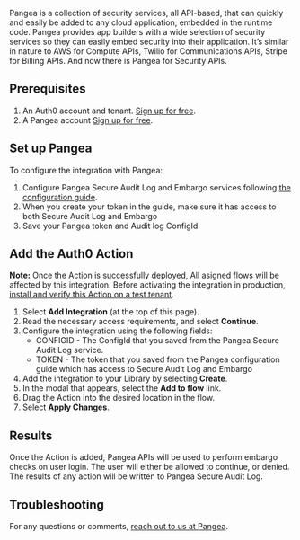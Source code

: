 Pangea is a collection of security services, all API-based, that can quickly and easily be added to any cloud application, embedded in the runtime code. Pangea provides app builders with a wide selection of security services so they can easily embed security into their application. It’s similar in nature to AWS for Compute APIs, Twilio for Communications APIs, Stripe for Billing APIs. And now there is Pangea for Security APIs.

## Prerequisites

1. An Auth0 account and tenant. [Sign up for free](https://auth0.com/signup).
2. A Pangea account [Sign up for free](https://pangea.cloud/signup?utm_medium=auth0-marketplace&utm_source=marketplace&utm_campaign=auth0-marketplace).

## Set up Pangea

To configure the integration with Pangea:

1. Configure Pangea Secure Audit Log and Embargo services following [the configuration guide](https://pangea.cloud/docs/getting-started/configure-services/).
2. When you create your token in the guide, make sure it has access to both Secure Audit Log and Embargo
3. Save your Pangea token and Audit log ConfigId

## Add the Auth0 Action

**Note:** Once the Action is successfully deployed, All asigned flows will be affected by this integration. Before activating the integration in production, [install and verify this Action on a test tenant](https://auth0.com/docs/get-started/auth0-overview/create-tenants/set-up-multiple-environments).

1. Select **Add Integration** (at the top of this page).
1. Read the necessary access requirements, and select **Continue**.
1. Configure the integration using the following fields:
   * CONFIGID - The ConfigId that you saved from the Pangea Secure Audit Log service.
   * TOKEN - The token that you saved from the Pangea configuration guide which has access to Secure Audit Log and Embargo
1. Add the integration to your Library by selecting **Create**.
1. In the modal that appears, select the **Add to flow** link.
1. Drag the Action into the desired location in the flow.
1. Select **Apply Changes**.

## Results

Once the Action is added, Pangea APIs will be used to perform embargo checks on user login.
The user will either be allowed to continue, or denied. The results of any action will be written to Pangea Secure Audit Log.

## Troubleshooting

For any questions or comments, [reach out to us at Pangea](mailto:integrations@pangea.cloud).
